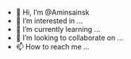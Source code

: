 - 👋 Hi, I’m @Aminsainsk
- 👀 I’m interested in ...
- 🌱 I’m currently learning ...
- 💞️ I’m looking to collaborate on ...
- 📫 How to reach me ...

<!---
Aminsainsk/Aminsainsk is a ✨ special ✨ repository because its `README.md` (this file) appears on your GitHub profile.
You can click the Preview link to take a look at your changes.
--->
